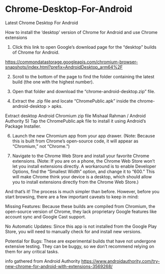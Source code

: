 # Chrome-Desktop-For-Android
Latest Chrome Desktop For Android

How to install the ‘desktop’ version of Chrome for Android and use Chrome extensions

1) Click this link to open Google’s download page for the “desktop” builds of Chrome for Android.

https://commondatastorage.googleapis.com/chromium-browser-snapshots/index.html?prefix=AndroidDesktop_arm64%2F


2) Scroll to the bottom of the page to find the folder containing the latest build (the one with the highest number).

3) Open that folder and download the “chrome-android-desktop.zip” file.

4) Extract the .zip file and locate “ChromePublic.apk” inside the chrome-android-desktop > apks.

Extract desktop Android Chromium zip file
Mishaal Rahman / Android Authority
5) Tap the ChromePublic.apk file to install it using Android’s Package Installer.

6) Launch the new Chromium app from your app drawer. (Note: Because this is built from Chrome’s open-source code, it will appear as “Chromium,” not “Chrome.”)

7) Navigate to the Chrome Web Store and install your favorite Chrome extensions. (Note: If you are on a phone, the Chrome Web Store won’t let you install extensions directly. A workaround is to enable Developer Options, find the “Smallest Width” option, and change it to “600.” This will make Chrome think your device is a desktop, which should allow you to install extensions directly from the Chrome Web Store.)

And that’s it! The process is much simpler than before. However, before you start browsing, there are a few important caveats to keep in mind:

Missing Features: Because these builds are compiled from Chromium, the open-source version of Chrome, they lack proprietary Google features like account sync and Google Cast support.

No Automatic Updates: Since this app is not installed from the Google Play Store, you will need to manually check for and install new versions.

Potential for Bugs: These are experimental builds that have not undergone extensive testing. They can be buggy, so we don’t recommend relying on them for any critical tasks.


info gathered from Android Authority
https://www.androidauthority.com/try-new-chrome-for-android-with-extensions-3569268/

